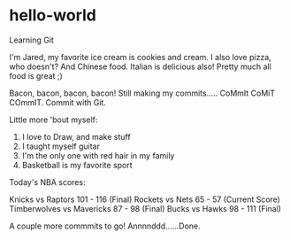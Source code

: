 # hello-world
Learning Git

I'm Jared, my favorite ice cream is cookies and cream.
I also love pizza, who doesn't?
And Chinese food.
Italian is delicious also!
Pretty much all food is great ;)

Bacon, bacon, bacon, bacon!
Still making my commits.....
CoMmIt CoMiT COmmIT.
Commit with Git.

Little more 'bout myself:

1. I love to Draw, and make stuff
2. I taught myself guitar
3. I'm the only one with red hair in my family
4. Basketball is my favorite sport

Today's NBA scores:

Knicks vs Raptors           101 - 116 (Final)
Rockets vs Nets             65 - 57   (Current Score) 
Timberwolves vs Mavericks   87 - 98   (Final)
Bucks vs Hawks              98 - 111  (Final)

A couple more commmits to go!
Annnnddd......Done.

